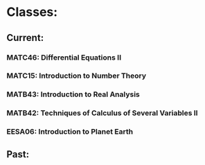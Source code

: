 # Classes:

## Current:

### MATC46: Differential Equations II

### MATC15: Introduction to Number Theory

### MATB43: Introduction to Real Analysis

### MATB42: Techniques of Calculus of Several Variables II

### EESA06: Introduction to Planet Earth

## Past:
